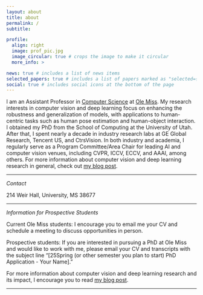 ```yaml
---
layout: about
title: about
permalink: /
subtitle:

profile:
  align: right
  image: prof_pic.jpg
  image_circular: true # crops the image to make it circular
  more_info: >

news: true # includes a list of news items
selected_papers: true # includes a list of papers marked as "selected={true}"
social: true # includes social icons at the bottom of the page
---
```


I am an Assistant Professor in [Computer Science](https://cs.olemiss.edu/) at [Ole Miss](https://olemiss.edu/). My research interests in computer vision and deep learning focus on enhancing the robustness and generalization of models, with applications to human-centric tasks such as human pose estimation and human-object interaction. I obtained my PhD from the School of Computing at the University of Utah. After that, I spent nearly a decade in industry research labs at GE Global Research, Tencent US, and CtrsVision. In both industry and academia, I regularly serve as a Program Committee/Area Chair for leading AI and computer vision venues, including CVPR, ICCV, ECCV, and AAAI, among others. For more information about computer vision and deep learning research in general, check out [my blog post](/blog/2024/research-impact).

---

_Contact_

214 Weir Hall, University, MS 38677

---

_Information for Prospective Students_

Current Ole Miss students: I encourage you to email me your CV and schedule a meeting to discuss opportunities in person.

Prospective students: If you are interested in pursuing a PhD at Ole Miss and would like to work with me, please email your CV and transcripts with the subject line “[25Spring (or other semester you plan to start) PhD Application - Your Name].”

For more information about computer vision and deep learning research and its impact, I encourage you to read [my blog post](/blog/2024/research-impact).

---
